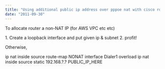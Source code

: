 ```yaml
---
title: "Using additional public ip address over pppoe nat with cisco router"
date: "2011-09-30"
---
```


To allocate router a non-NAT IP (for AWS VPC etc etc)

1\. Create a loopback interface and put given ip & subnet 2. profit!

Otherwise,

ip nat inside source route-map NONAT interface Dialer1 overload ip nat inside source static 192.168.?.? PUBLIC\_IP\_HERE
